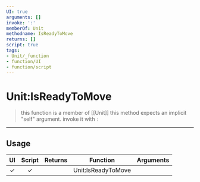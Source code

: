 ```yaml
---
UI: true
arguments: []
invoke: ':'
memberOf: Unit
methodname: IsReadyToMove
returns: []
script: true
tags:
- Unit/_function
- function/UI
- function/script
---
```

# Unit:IsReadyToMove
> this function is a member of [[Unit]]
> this method expects an implicit "self" argument. invoke it with `:`
-----
## Usage
|  UI | Script | Returns | Function | Arguments |
|:---:|:------:|-------:|:--------:|:---------|
|✓|✓||Unit:IsReadyToMove||
